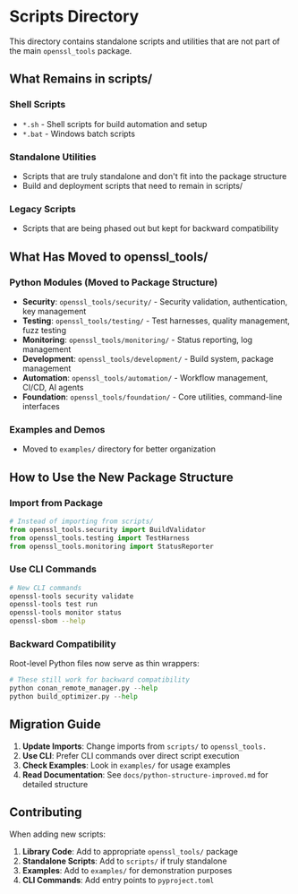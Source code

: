 # Scripts Directory

This directory contains standalone scripts and utilities that are not part of the main `openssl_tools` package.

## What Remains in scripts/

### Shell Scripts
- `*.sh` - Shell scripts for build automation and setup
- `*.bat` - Windows batch scripts

### Standalone Utilities
- Scripts that are truly standalone and don't fit into the package structure
- Build and deployment scripts that need to remain in scripts/

### Legacy Scripts
- Scripts that are being phased out but kept for backward compatibility

## What Has Moved to openssl_tools/

### Python Modules (Moved to Package Structure)
- **Security**: `openssl_tools/security/` - Security validation, authentication, key management
- **Testing**: `openssl_tools/testing/` - Test harnesses, quality management, fuzz testing
- **Monitoring**: `openssl_tools/monitoring/` - Status reporting, log management
- **Development**: `openssl_tools/development/` - Build system, package management
- **Automation**: `openssl_tools/automation/` - Workflow management, CI/CD, AI agents
- **Foundation**: `openssl_tools/foundation/` - Core utilities, command-line interfaces

### Examples and Demos
- Moved to `examples/` directory for better organization

## How to Use the New Package Structure

### Import from Package
```python
# Instead of importing from scripts/
from openssl_tools.security import BuildValidator
from openssl_tools.testing import TestHarness
from openssl_tools.monitoring import StatusReporter
```

### Use CLI Commands
```bash
# New CLI commands
openssl-tools security validate
openssl-tools test run
openssl-tools monitor status
openssl-sbom --help
```

### Backward Compatibility
Root-level Python files now serve as thin wrappers:
```python
# These still work for backward compatibility
python conan_remote_manager.py --help
python build_optimizer.py --help
```

## Migration Guide

1. **Update Imports**: Change imports from `scripts/` to `openssl_tools.`
2. **Use CLI**: Prefer CLI commands over direct script execution
3. **Check Examples**: Look in `examples/` for usage examples
4. **Read Documentation**: See `docs/python-structure-improved.md` for detailed structure

## Contributing

When adding new scripts:
1. **Library Code**: Add to appropriate `openssl_tools/` package
2. **Standalone Scripts**: Add to `scripts/` if truly standalone
3. **Examples**: Add to `examples/` for demonstration purposes
4. **CLI Commands**: Add entry points to `pyproject.toml`
